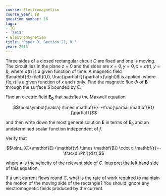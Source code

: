 ```yaml
---
course: Electromagnetism
course_year: IB
question_number: 16
tags:
- IB
- '2013'
- Electromagnetism
title: 'Paper 3, Section II, D '
year: 2013
---
```




Three sides of a closed rectangular circuit $C$ are fixed and one is moving. The circuit lies in the plane $z=0$ and the sides are $x=0, y=0, x=a(t), y=b$, where $a(t)$ is a given function of time. A magnetic field $\mathbf{B}=\left(0,0, \frac{\partial f}{\partial x}\right)$ is applied, where $f(x, t)$ is a given function of $x$ and $t$ only. Find the magnetic flux $\Phi$ of $\mathbf{B}$ through the surface $S$ bounded by $C$.

Find an electric field $\mathbf{E}_{\mathbf{0}}$ that satisfies the Maxwell equation

$$\boldsymbol{\nabla} \times \mathbf{E}=-\frac{\partial \mathbf{B}}{\partial t}$$

and then write down the most general solution $\mathbf{E}$ in terms of $\mathbf{E}_{0}$ and an undetermined scalar function independent of $f$.

Verify that

$$\oint_{C}(\mathbf{E}+\mathbf{v} \times \mathbf{B}) \cdot d \mathbf{r}=-\frac{d \Phi}{d t},$$

where $\mathbf{v}$ is the velocity of the relevant side of $C$. Interpret the left hand side of this equation.

If a unit current flows round $C$, what is the rate of work required to maintain the motion of the moving side of the rectangle? You should ignore any electromagnetic fields produced by the current.